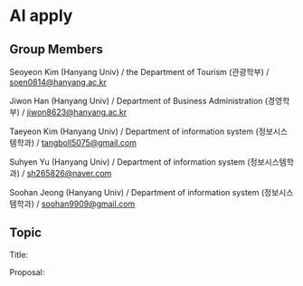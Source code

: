 # AI apply

## Group Members

Seoyeon Kim (Hanyang Univ) / the Department of Tourism (관광학부) / soen0814@hanyang.ac.kr

Jiwon Han (Hanyang Univ) / Department of Business Administration (경영학부) / jiwon8623@hanyang.ac.kr

Taeyeon Kim (Hanyang Univ) / Department of information system (정보시스템학과) / tangboll5075@gmail.com

Suhyen Yu (Hanyang Univ) / Department of information system (정보시스템학과) / sh265826@naver.com

Soohan Jeong (Hanyang Univ) / Department of information system (정보시스템학과) / soohan9909@gmail.com


## Topic

Title: 

Proposal: 
